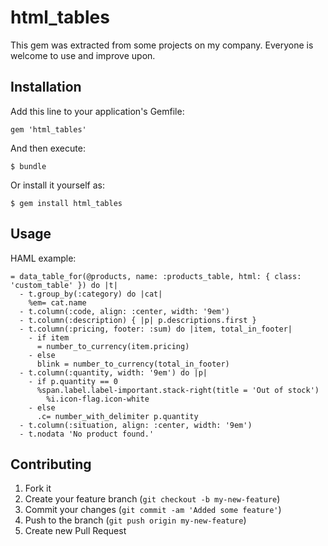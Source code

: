 # html_tables

This gem was extracted from some projects on my company. Everyone is welcome to use and improve upon.

## Installation

Add this line to your application's Gemfile:

    gem 'html_tables'

And then execute:

    $ bundle

Or install it yourself as:

    $ gem install html_tables

## Usage

HAML example:

    = data_table_for(@products, name: :products_table, html: { class: 'custom_table' }) do |t|
      - t.group_by(:category) do |cat|
        %em= cat.name
      - t.column(:code, align: :center, width: '9em')
      - t.column(:description) { |p| p.descriptions.first }
      - t.column(:pricing, footer: :sum) do |item, total_in_footer|
        - if item
          = number_to_currency(item.pricing)
        - else
          blink = number_to_currency(total_in_footer)
      - t.column(:quantity, width: '9em') do |p|
        - if p.quantity == 0
          %span.label.label-important.stack-right(title = 'Out of stock')
            %i.icon-flag.icon-white
        - else
          .c= number_with_delimiter p.quantity
      - t.column(:situation, align: :center, width: '9em')
      - t.nodata 'No product found.'

## Contributing

1. Fork it
2. Create your feature branch (`git checkout -b my-new-feature`)
3. Commit your changes (`git commit -am 'Added some feature'`)
4. Push to the branch (`git push origin my-new-feature`)
5. Create new Pull Request
